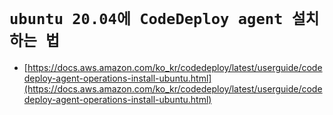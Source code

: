 # `ubuntu 20.04에 CodeDeploy agent 설치하는 법`

- [https://docs.aws.amazon.com/ko_kr/codedeploy/latest/userguide/codedeploy-agent-operations-install-ubuntu.html](https://docs.aws.amazon.com/ko_kr/codedeploy/latest/userguide/codedeploy-agent-operations-install-ubuntu.html)
